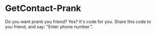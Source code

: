 # GetContact-Prank
Do you want prank you friend? Yes? It's code for you. Share this code to you friend, and say: "Enter phone number.".
